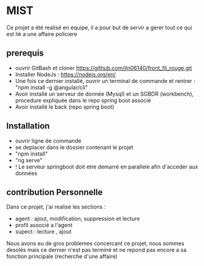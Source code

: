 # MIST

Ce projet a été realisé en equipe, il a pour but de servir a gerer tout ce qui est lié a une affaire policiere

## prerequis
* ouvrir GitBash et cloner https://github.com/jln06140/front_fil_rouge.git
* Installer NodeJs : https://nodejs.org/en/
* Une fois ce dernier installé, ouvrir un terminal de commande et rentrer : "npm install -g @angular/cli"
* Avoir installé un serveur de donnée (Mysql) et un SGBDR (workbench), procedure expliquée dans le repo spring boot associé
* Avoir installé le back (repo spring boot)


## Installation

* ouvrir ligne de commande
* se deplacer dans le dossier contenant le projet
* "npm install"
* "ng serve"
* ! Le serveur springboot doit etre demarré en parallele afin d'acceder aux données


## contribution Personnelle 

Dans ce projet, j'ai realisé les sections :
 * agent : ajout, modification, suppression et lecture
 * profil associé a l'agent
 * supect : lecture , ajout


Nous avons eu de gros problemes concercant ce projet, nous sommes desolés mais ce dernier n'est pas terminé et ne repond pas encore a sa fonction principale (recherche d'une affaire)


